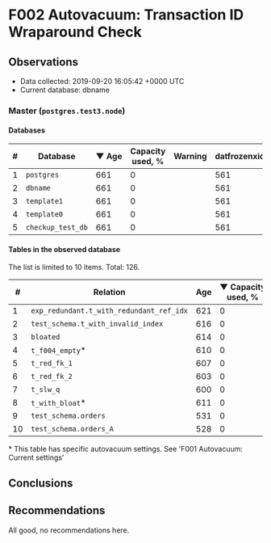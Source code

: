 # F002 Autovacuum: Transaction ID Wraparound Check #

## Observations ##
- Data collected: 2019-09-20 16:05:42 +0000 UTC
- Current database: dbname




### Master (`postgres.test3.node`) ###


#### Databases ####


| \# | Database | &#9660;&nbsp;Age | Capacity used, % | Warning | datfrozenxid |
|--|--------|-----|------------------|---------|--------------|
| 1 |`postgres`|661 |0 |  |561 |
| 2 |`dbname`|661 |0 |  |561 |
| 3 |`template1`|661 |0 |  |561 |
| 4 |`template0`|661 |0 |  |561 |
| 5 |`checkup_test_db`|661 |0 |  |561 |


#### Tables in the observed database ####
The list is limited to 10 items. Total: 126.

| \# | Relation | Age | &#9660;&nbsp;Capacity used, % | Warning |rel_relfrozenxid | toast_relfrozenxid |
|---|-------|-----|------------------|---------|-----------------|--------------------|
| 1 |`exp_redundant.t_with_redundant_ref_idx` |621 |0 |  |601 |0 |
| 2 |`test_schema.t_with_invalid_index` |616 |0 |  |606 |0 |
| 3 |`bloated` |614 |0 |  |608 |0 |
| 4 |`t_f004_empty`\* |610 |0 |  |612 |0 |
| 5 |`t_red_fk_1` |607 |0 |  |615 |0 |
| 6 |`t_red_fk_2` |603 |0 |  |619 |0 |
| 7 |`t_slw_q` |600 |0 |  |622 |0 |
| 8 |`t_with_bloat`\* |611 |0 |  |611 |0 |
| 9 |`test_schema.orders` |531 |0 |  |691 |0 |
| 10 |`test_schema.orders_A` |528 |0 |  |694 |0 |


\* This table has specific autovacuum settings. See 'F001 Autovacuum: Current settings'


## Conclusions ##
 


## Recommendations ##
  All good, no recommendations here.
 

